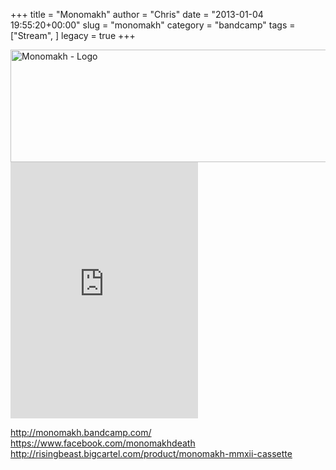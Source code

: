 +++
title = "Monomakh"
author = "Chris"
date = "2013-01-04 19:55:20+00:00"
slug = "monomakh"
category = "bandcamp"
tags = ["Stream", ]
legacy = true
+++

<img src="images//2013/01/Monomakh-MMXII-200x200.jpg" alt="Monomakh - MMXII" width="0" height="0" class="alignnone size-medium wp-image-9792" />
<img src="images//2013/01/Monomakh-Logo.png" alt="Monomakh - Logo" width="689" height="180" class="alignnone size-full wp-image-9791" />

<iframe width="300" height="410" style="position: relative; display: block; width: 300px; height: 410px;" src="http://bandcamp.com/EmbeddedPlayer/v=2/album=1453881438/size=grande3/bgcol=222222/linkcol=FFFFFF/" allowtransparency="true" frameborder="0"><a href="http://monomakh.bandcamp.com/album/mmxii">MMXII by Monomakh</a></iframe>

<a href="http://monomakh.bandcamp.com/">http://monomakh.bandcamp.com/</a>
<a href="https://www.facebook.com/monomakhdeath">https://www.facebook.com/monomakhdeath</a>
<a href="http://risingbeast.bigcartel.com/product/monomakh-mmxii-cassette">http://risingbeast.bigcartel.com/product/monomakh-mmxii-cassette</a>
